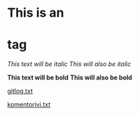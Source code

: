 # This is an <h1> tag

*This text will be italic*
_This will also be italic_

**This text will be bold**
__This will also be bold__



[gitlog.txt](https://github.com/stjvaini/ot-harjoitustyo/blob/master/laskarit/viikko1/gitlog.txt)

[komentorivi.txt](https://github.com/stjvaini/ot-harjoitustyo/blob/master/laskarit/viikko1/komentorivi.txt)
